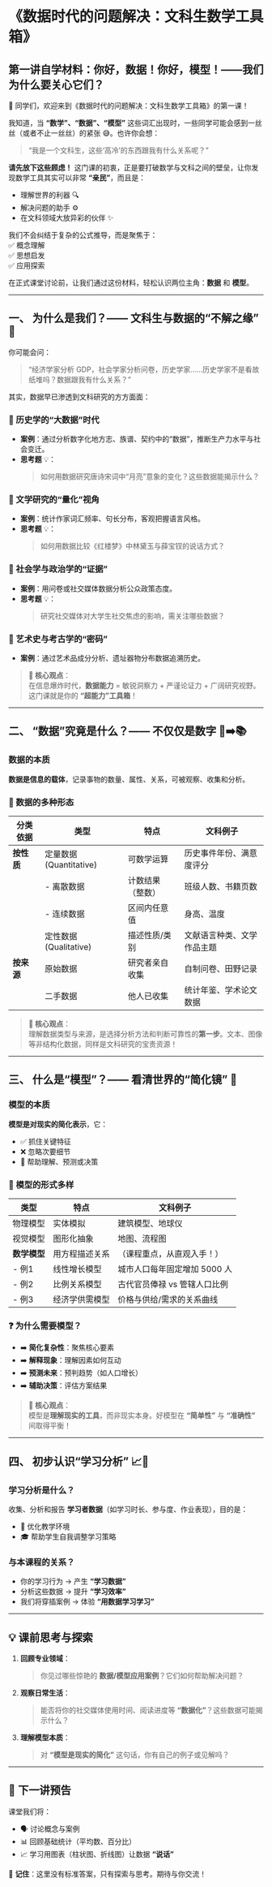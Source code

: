 # 《数据时代的问题解决：文科生数学工具箱》  
## 第一讲自学材料：你好，数据！你好，模型！——我们为什么要关心它们？  

🎉 同学们，欢迎来到《数据时代的问题解决：文科生数学工具箱》的第一课！  

我知道，当 **“数学”、“数据”、“模型”** 这些词汇出现时，一些同学可能会感到一丝丝（或者不止一丝丝）的紧张 😅。也许你会想：  
> “我是一个文科生，这些‘高冷’的东西跟我有什么关系呢？”  

**请先放下这些顾虑！** 这门课的初衷，正是要打破数学与文科之间的壁垒，让你发现数学工具其实可以非常 **“亲民”**，而且是：  
- 理解世界的利器 🔍  
- 解决问题的助手 ⚙️  
- 在文科领域大放异彩的伙伴 ✨  

我们不会纠结于复杂的公式推导，而是聚焦于：  
✅ 概念理解  
✅ 思想启发  
✅ 应用探索  

在正式课堂讨论前，让我们通过这份材料，轻松认识两位主角：**数据** 和 **模型**。  

---

## 一、 为什么是我们？—— 文科生与数据的“不解之缘” 🤝  

你可能会问：  
> “经济学家分析 GDP，社会学家分析问卷，历史学家……历史学家不是看故纸堆吗？数据跟我有什么关系？”  

其实，数据早已渗透到文科研究的方方面面：  

### 📜 历史学的“大数据”时代  
- **案例**：通过分析数字化地方志、族谱、契约中的“数据”，推断生产力水平与社会变迁。  
- **思考题** 💡：  
  > 如何用数据研究唐诗宋词中“月亮”意象的变化？这些数据能揭示什么？  

### 📖 文学研究的“量化”视角  
- **案例**：统计作家词汇频率、句长分布，客观把握语言风格。  
- **思考题** 💡：  
  > 如何用数据比较《红楼梦》中林黛玉与薛宝钗的说话方式？  

### 👥 社会学与政治学的“证据”  
- **案例**：用问卷或社交媒体数据分析公众政策态度。  
- **思考题** 💡：  
  > 研究社交媒体对大学生社交焦虑的影响，需关注哪些数据？  

### 🎨 艺术史与考古学的“密码”  
- **案例**：通过艺术品成分分析、遗址器物分布数据追溯历史。  

> **🌟 核心观点**：  
> 在信息爆炸时代，**数据能力** = 敏锐洞察力 + 严谨论证力 + 广阔研究视野。这门课就是你的 **“超能力”工具箱**！  

---

## 二、 “数据”究竟是什么？—— 不仅仅是数字 🔢➡️📚  

### 数据的本质  
**数据是信息的载体**，记录事物的数量、属性、关系，可被观察、收集和分析。  

### 🌈 数据的多种形态  
| 分类依据       | 类型                | 特点                          | 文科例子                          |
|----------------|---------------------|-------------------------------|-----------------------------------|
| **按性质**     | 定量数据 (Quantitative) | 可数学运算                    | 历史事件年份、满意度评分          |
|                | - 离散数据          | 计数结果（整数）              | 班级人数、书籍页数                |
|                | - 连续数据          | 区间内任意值                  | 身高、温度                        |
|                | 定性数据 (Qualitative) | 描述性质/类别                 | 文献语言种类、文学作品主题        |
| **按来源**     | 原始数据            | 研究者亲自收集                | 自制问卷、田野记录                |
|                | 二手数据            | 他人已收集                    | 统计年鉴、学术论文数据            |

> **🌟 核心观点**：  
> 理解数据类型与来源，是选择分析方法和判断可靠性的**第一步**。文本、图像等非结构化数据，同样是文科研究的宝贵资源！  

---

## 三、 什么是“模型”？—— 看清世界的“简化镜” 🔭  

### 模型的本质  
**模型是对现实的简化表示**，它：  
- ✅ 抓住关键特征  
- ❌ 忽略次要细节  
- 🎯 帮助理解、预测或决策  

### 🧩 模型的形式多样  
| 类型         | 特点                 | 文科例子                     |
|--------------|----------------------|------------------------------|
| 物理模型     | 实体模拟             | 建筑模型、地球仪             |
| 视觉模型     | 图形化抽象           | 地图、流程图                 |
| **数学模型** | 用方程描述关系       | （课程重点，从直观入手！）   |
| - 例1        | 线性增长模型         | 城市人口每年固定增加 5000 人 |
| - 例2        | 比例关系模型         | 古代官员俸禄 vs 管辖人口比例 |
| - 例3        | 经济学供需模型       | 价格与供给/需求的关系曲线    |

### ❓ 为什么需要模型？  
- ➡️ **简化复杂性**：聚焦核心要素  
- ➡️ **解释现象**：理解因素如何互动  
- ➡️ **预测未来**：预判趋势（如人口增长）  
- ➡️ **辅助决策**：评估方案结果  

> **🌟 核心观点**：  
> 模型是**理解现实的工具**，而非现实本身。好模型在 **“简单性”** 与 **“准确性”** 间取得平衡！  

---

## 四、 初步认识“学习分析” 📈🧠  

### 学习分析是什么？  
收集、分析和报告 **学习者数据**（如学习时长、参与度、作业表现），目的是：  
- 🏫 优化教学环境  
- 🎓 帮助学生自我调整学习策略  

### 与本课程的关系？  
- 你的学习行为 → 产生 **“学习数据”**  
- 分析这些数据 → 提升 **“学习效率”**  
- 我们将穿插案例 → 体验 **“用数据学习学习”**  

---

## 💡 课前思考与探索  

1. **回顾专业领域**：  
   > 你见过哪些惊艳的 **数据/模型应用案例**？它们如何帮助解决问题？  

2. **观察日常生活**：  
   > 能否将你的社交媒体使用时间、阅读进度等 **“数据化”**？这些数据可能揭示什么？  

3. **理解模型本质**：  
   > 对 **“模型是现实的简化”** 这句话，你有自己的例子或见解吗？  

---

## 📣 下一讲预告  
课堂我们将：  
- 🗣️ 讨论概念与案例  
- 📊 回顾基础统计（平均数、百分比）  
- 📈 学习用图表（柱状图、折线图）让数据 **“说话”**  

🎯 **记住**：这里没有标准答案，只有探索与思考。期待与你交流！  

